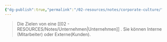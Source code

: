 ```yaml
---
{"dg-publish":true,"permalink":"/02-resources/notes/corporate-culture/","tags":["LF08"],"noteIcon":""}
---
```


> Die Zielen von eine [[02 - RESOURCES/Notes/Unternehmen\|Unternehmen]] .
> Sie können Interne (Mitarbeiter) oder Externe(Kunden).

